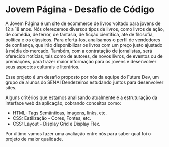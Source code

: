 # Jovem Página - Desafio de Código

A Jovem Página é um site de ecommerce de livros voltado para jovens de 12 a 18 anos. Nós oferecemos diversos tipos de livros, como livros de ação, de comédia, de terror, de fantasia, de ficção científica, até de filosofia, política e os clássicos. Para ofertá-los, analisamos o perfil de vendedores de confiança, que irão disponibilizar os livros com um preço justo ajustado à média do mercado. Também, com a contratação de jornalistas, será oferecido notícias, tais como de autores, de novos livros, de eventos ou de premiações, para trazer maior informação para os jovens e desenvolver seus aspectos culturais e literários.

Esse projeto é um desafio proposto por nós da equipe do Future Dev, um grupo de alunos do SENAI Dendezeiros estudando juntos para desenvolver sites. 

Alguns critérios que estamos analisando atualmente é a estruturação da interface web da aplicação, cobrando conceitos como: 

- HTML: Tags Semânticas, imagens, links, etc.
- CSS: Estilização - Cores, Fontes, etc.
- CSS: Layout - Display Grid e Display Flex.

Por último vamos fazer uma avaliação entre nós para saber qual foi o projeto de maior qualidade.
